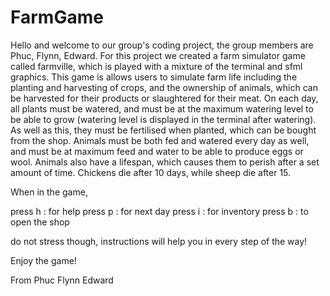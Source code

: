 # FarmGame
Hello and welcome to our group's coding project, the group members are Phuc, Flynn, Edward.
For this project we created a farm simulator game called farmville, which is played with a mixture of the terminal and sfml
graphics. This game is allows users to simulate farm life including the planting and harvesting of crops, and the 
ownership of animals, which can be harvested for their products or slaughtered for their meat. On each day, 
all plants must be watered, and must be at the maximum watering level to be able to grow (watering level is displayed in the
terminal after watering). As well as this, they must be fertilised when planted, which can be bought from the shop. Animals 
must be both fed and watered every day as well, and must be at maximum feed and water to be able to produce eggs or wool.
Animals also have a lifespan, which causes them to perish after a set amount of time. Chickens die after 10 days, while sheep die after 15.

When in the game,

press h : for help
press p : for next day
press i : for inventory
press b : to open the shop

do not stress though, instructions will help you in every step of the way!

Enjoy the game!

From Phuc Flynn Edward
